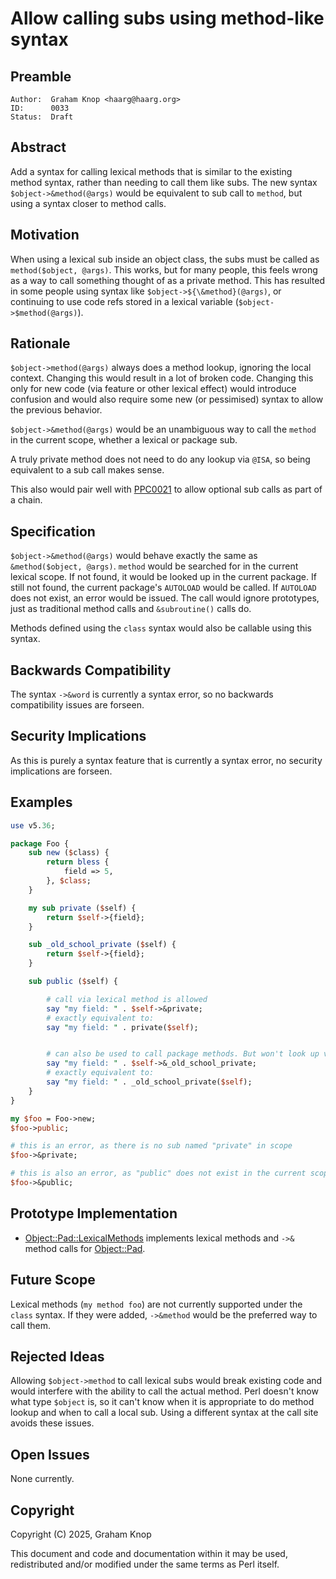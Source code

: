 # Allow calling subs using method-like syntax

## Preamble

    Author:  Graham Knop <haarg@haarg.org>
    ID:      0033
    Status:  Draft

## Abstract

Add a syntax for calling lexical methods that is similar to the existing
method syntax, rather than needing to call them like subs. The new syntax
`$object->&method(@args)` would be equivalent to sub call to `method`, but
using a syntax closer to method calls.

## Motivation

When using a lexical sub inside an object class, the subs must be called as
`method($object, @args)`. This works, but for many people, this feels wrong
as a way to call something thought of as a private method. This has resulted
in some people using syntax like `$object->${\&method}(@args)`, or continuing
to use code refs stored in a lexical variable (`$object->$method(@args)`).

## Rationale

`$object->method(@args)` always does a method lookup, ignoring the local
context. Changing this would result in a lot of broken code. Changing this
only for new code (via feature or other lexical effect) would introduce
confusion and would also require some new (or pessimised) syntax to allow
the previous behavior.

`$object->&method(@args)` would be an unambiguous way to call the `method` in
the current scope, whether a lexical or package sub.

A truly private method does not need to do any lookup via `@ISA`, so being
equivalent to a sub call makes sense.

This also would pair well with
[PPC0021](ppc0021-optional-chaining-operator.md) to allow optional sub calls
as part of a chain.

## Specification

`$object->&method(@args)` would behave exactly the same as `&method($object,
@args)`. `method` would be searched for in the current lexical scope. If not
found, it would be looked up in the current package. If still not found, the
current package's `AUTOLOAD` would be called. If `AUTOLOAD` does not exist, an
error would be issued. The call would ignore prototypes, just as traditional
method calls and `&subroutine()` calls do.

Methods defined using the `class` syntax would also be callable using this
syntax.

## Backwards Compatibility

The syntax `->&word` is currently a syntax error, so no backwards
compatibility issues are forseen.

## Security Implications

As this is purely a syntax feature that is currently a syntax error, no
security implications are forseen.

## Examples

```perl
use v5.36;

package Foo {
    sub new ($class) {
        return bless {
            field => 5,
        }, $class;
    }

    my sub private ($self) {
        return $self->{field};
    }

    sub _old_school_private ($self) {
        return $self->{field};
    }

    sub public ($self) {

        # call via lexical method is allowed
        say "my field: " . $self->&private;
        # exactly equivalent to:
        say "my field: " . private($self);


        # can also be used to call package methods. But won't look up via @ISA
        say "my field: " . $self->&_old_school_private;
        # exactly equivalent to:
        say "my field: " . _old_school_private($self);
    }
}

my $foo = Foo->new;
$foo->public;

# this is an error, as there is no sub named "private" in scope
$foo->&private;

# this is also an error, as "public" does not exist in the current scope
$foo->&public;
```

## Prototype Implementation

* [Object::Pad::LexicalMethods](https://metacpan.org/pod/Object::Pad::LexicalMethods)
  implements lexical methods and `->&` method calls for
  [Object::Pad](https://metacpan.org/pod/Object::Pad).

## Future Scope

Lexical methods (`my method foo`) are not currently supported under the
`class` syntax. If they were added, `->&method` would be the preferred way to
call them.

## Rejected Ideas

Allowing `$object->method` to call lexical subs would break existing code and
would interfere with the ability to call the actual method. Perl doesn't know
what type `$object` is, so it can't know when it is appropriate to do method
lookup and when to call a local sub. Using a different syntax at the call site
avoids these issues.

## Open Issues

None currently.

## Copyright

Copyright (C) 2025, Graham Knop

This document and code and documentation within it may be used, redistributed
and/or modified under the same terms as Perl itself.
